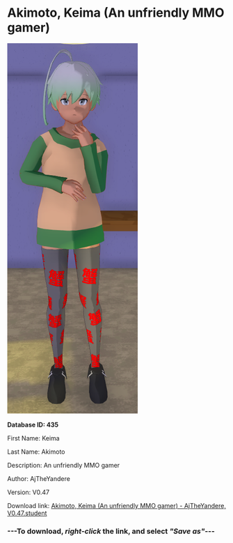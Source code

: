 # Akimoto, Keima (An unfriendly MMO gamer)

<img src="https://raw.githubusercontent.com/Arbiter1223/Daigaku-Gurashi-Custom-Students/master/Students/Files/Akimoto%2C%20Keima%20(An%20unfriendly%20MMO%20gamer).png" title="Akimoto, Keima (An unfriendly MMO gamer) - AjTheYandere, V0.47">

**Database ID: 435**

First Name: Keima

Last Name: Akimoto

Description: An unfriendly MMO gamer

Author: AjTheYandere

Version: V0.47

Download link: <a href="https://raw.githubusercontent.com/Arbiter1223/Daigaku-Gurashi-Custom-Students/master/Students/Files/Akimoto%2C%20Keima%20(An%20unfriendly%20MMO%20gamer)%20-%20AjTheYandere%2C%20V0.47.student">Akimoto, Keima (An unfriendly MMO gamer) - AjTheYandere, V0.47.student</a>

### ---**To download, _right-click_ the link, and select _"Save as"_**---
